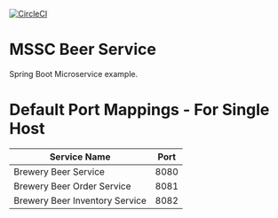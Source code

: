 [![CircleCI](https://dl.circleci.com/status-badge/img/circleci/GVvphGnkdbkinhH9SG2b2n/JkNV97VRiFEaxWRMmVEHA9/tree/main.svg?style=shield)](https://dl.circleci.com/status-badge/redirect/circleci/GVvphGnkdbkinhH9SG2b2n/JkNV97VRiFEaxWRMmVEHA9/tree/main)

# MSSC Beer Service

Spring Boot Microservice example.

# Default Port Mappings - For Single Host

| Service Name                   | Port |
|--------------------------------|------|
| Brewery Beer Service           | 8080 |
| Brewery Beer Order Service     | 8081 |
| Brewery Beer Inventory Service | 8082 |
